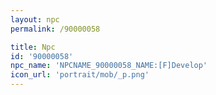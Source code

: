 ```yaml
---
layout: npc
permalink: /90000058

title: Npc
id: '90000058'
npc_name: 'NPCNAME_90000058_NAME:[F]Develop'
icon_url: 'portrait/mob/_p.png'
---
```

